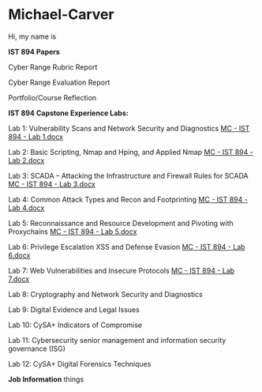 # Michael-Carver

Hi, my name is 

**IST 894 Papers**

Cyber Range Rubric Report

Cyber Range Evaluation Report

Portfolio/Course Reflection

**IST 894 Capstone Experience Labs:**

Lab 1: Vulnerability Scans and Network Security and Diagnostics [MC - IST 894 - Lab 1.docx](https://github.com/user-attachments/files/21366665/MC.-.IST.894.-.Lab.1.docx)

Lab 2: Basic Scripting, Nmap and Hping, and Applied Nmap [MC - IST 894 - Lab 2.docx](https://github.com/user-attachments/files/21366289/MC.-.IST.894.-.Lab.2.docx)

Lab 3: SCADA – Attacking the Infrastructure and Firewall Rules for SCADA [MC - IST 894 - Lab 3.docx](https://github.com/user-attachments/files/21366288/MC.-.IST.894.-.Lab.3.docx)

Lab 4: Common Attack Types and Recon and Footprinting [MC - IST 894 - Lab 4.docx](https://github.com/user-attachments/files/21366246/MC.-.IST.894.-.Lab.4.docx)

Lab 5: Reconnaissance and Resource Development and Pivoting with Proxychains [MC - IST 894 - Lab 5.docx](https://github.com/user-attachments/files/21366291/MC.-.IST.894.-.Lab.5.docx)

Lab 6: Privilege Escalation XSS and Defense Evasion [MC - IST 894 - Lab 6.docx](https://github.com/user-attachments/files/21366318/MC.-.IST.894.-.Lab.6.docx)

Lab 7: Web Vulnerabilities and Insecure Protocols [MC - IST 894 - Lab 7.docx](https://github.com/user-attachments/files/21366323/MC.-.IST.894.-.Lab.7.docx)

Lab 8: Cryptography and Network Security and Diagnostics

Lab 9: Digital Evidence and Legal Issues 

Lab 10: CySA+ Indicators of Compromise 

Lab 11: Cybersecurity senior management and information security governance (ISG)

Lab 12:  CySA+ Digital Forensics Techniques 

**Job Information**
things
